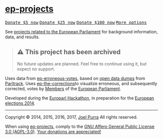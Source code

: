 # [ep-projects](https://github.com/joelpurra/ep-projects)

<p class="donate">
  <a href="https://joelpurra.com/donate/proceed/?amount=5&currency=usd"><kbd>Donate $5 now</kbd></a>
  <a href="https://joelpurra.com/donate/proceed/?amount=25&currency=usd"><kbd>Donate $25 now</kbd></a>
  <a href="https://joelpurra.com/donate/proceed/?amount=100&currency=usd&invoice=true"><kbd>Donate $100 now</kbd></a>
  <a href="https://joelpurra.com/donate/"><kbd>More options</kbd></a>
</p>

See [projects related to the European Parliament](https://joelpurra.com/projects/european-parliament/) for background information, data, and results.



> ## ⚠️ This project has been archived
>
> No future updates are planned. Feel free to continue using it, but expect no support.



Uses data from [ep-erroneous-votes](https://github.com/joelpurra/ep-erroneous-votes), based on [open data dumps](http://parltrack.euwiki.org/dumps) from [Parltrack](http://parltrack.euwiki.org/). Uses [ep-the-corrections](https://github.com/joelpurra/ep-the-corrections)to visualize erroneous, and subsequently corrected, votes by [Members](http://www.europarl.europa.eu/meps/) of the [European Parliament](http://www.europarl.europa.eu/).

Developed during the [Europarl Hackathon](http://europarl.me/), in preparation for the [European elections 2014](http://www.elections2014.eu/).



---



Copyright &copy; 2014, 2015, 2016, 2017, [Joel Purra](https://joelpurra.com/) All rights reserved.

When using [ep-projects](https://github.com/joelpurra/ep-projects), comply to the [GNU Affero General Public License 3.0 (AGPL-3.0)](https://en.wikipedia.org/wiki/Affero_General_Public_License). [Your donations are appreciated!](https://joelpurra.com/donate/)
